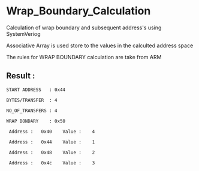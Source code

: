 # Wrap_Boundary_Calculation
Calculation of wrap boundary and subsequent address's using SystemVeriog

Associative Array is used store to the values in the calculted address space

The rules for WRAP BOUNDARY calculation are take from ARM 

## Result :

 	START ADDRESS	: 0x44
 
 	BYTES/TRANSFER	: 4
 
 	NO_OF_TRANSFERS	: 4
 
 	WRAP BONDARY	: 0x50
 
 	 Address :   0x40 	 Value :    4
 
 	 Address :   0x44 	 Value :    1
 
 	 Address :   0x48 	 Value :    2
 
 	 Address :   0x4c 	 Value :    3

